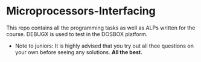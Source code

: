 # Microprocessors-Interfacing
This repo contains all the programming tasks as well as ALPs written for the course. DEBUGX is used to test in the DOSBOX platform. 

* Note to juniors: It is highly advised that you try out all thee questions on your own before seeing any solutions. 
                                               **All the best.**
